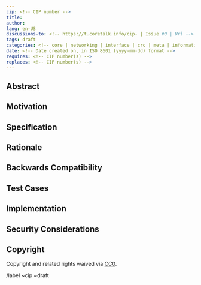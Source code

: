```yaml
---
cip: <!-- CIP number -->
title:
author:
lang: en-US
discussions-to: <!-- https://t.coretalk.info/cip- | Issue #0 | Url -->
tags: draft
categories: <!-- core | networking | interface | crc | meta | informational -->
date: <!-- Date created on, in ISO 8601 (yyyy-mm-dd) format -->
requires: <!-- CIP number(s) -->
replaces: <!-- CIP number(s) -->
---
```


<!-- This is the suggested template for new CIP. Note that a CIP number will be assigned by an editor. When opening a pull request to submit your CIP, please use an abbreviated title in the filename, `cip-ID.md`, where "ID" is CIP ID. The title should be 44 characters or less. -->
<!-- Provide a simplified and layman-accessible explanation of the CIP. -->


<!-- more -->
## Abstract
<!-- A short (~200 words) description of the technical issue being addressed. -->


## Motivation
<!-- The motivation is critical for CIP that wants to change the Core protocol. It should clearly explain why the existing protocol specification is inadequate to address the problem that the CIP solves. CIP submissions without sufficient motivation may be rejected outright. -->


## Specification
<!-- The technical specification should describe the syntax and semantics of any new feature. The specification should be detailed enough to allow competing, interoperable implementations for any of the current Core platforms. -->


## Rationale
<!-- The rationale fleshes out the specification by describing what motivated the design and why particular design decisions were made. It should describe alternate designs that were considered and related work. The rationale may also provide evidence of consensus within the community, and should discuss important objections or concerns raised during the discussion. -->


## Backwards Compatibility
<!-- All CIPs that introduce backward incompatibilities must include a section describing these incompatibilities and their severity. The CIP must explain how the author proposes to deal with these incompatibilities. CIP submissions without a sufficient backward compatibility treatise may be rejected outright. -->


## Test Cases
<!-- Test cases for implementation are mandatory for CIPs that are affecting consensus changes. Other CIPs can choose to include links to test cases if applicable. -->


## Implementation
<!-- The implementations must be completed before any CIP is given status "Final", but it need not be completed before the CIP is accepted. While there is merit to the approach of reaching consensus on the specification and rationale before writing code, the principle of "rough consensus and running code" is still useful when it comes to resolving many discussions of API details. -->


## Security Considerations
<!-- All CIPs must contain a section that discusses the security implications/considerations relevant to the proposed change. Include information that might be important for security discussions, surface risks, and can be used throughout the life cycle of the proposal. CIP submissions missing the "Security Considerations" section will be rejected. A CIP cannot proceed to status "Final" without a Security Considerations discussion deemed sufficient by the reviewers. -->


## Copyright
Copyright and related rights waived via [CC0](https://creativecommons.org/publicdomain/zero/1.0/).

/label ~cip ~draft
